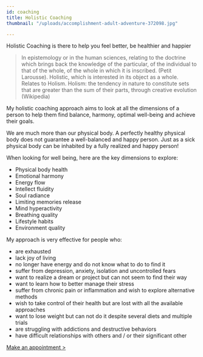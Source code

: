 ```yaml
---
id: coaching
title: Holistic Coaching
thumbnail: "/uploads/accomplishment-adult-adventure-372098.jpg"

---
```

Holistic Coaching is there to help you feel better, be healthier and happier

> In epistemology or in the human sciences, relating to the doctrine which brings back the knowledge of the particular, of the individual to that of the whole, of the whole in which it is inscribed. (Petit Larousse). Holistic, which is interested in its object as a whole. Relates to Holism. Holism: the tendency in nature to constitute sets that are greater than the sum of their parts, through creative evolution (Wikipedia)

My holistic coaching approach aims to look at all the dimensions of a person to help them find balance, harmony, optimal well-being and achieve their goals.

We are much more than our physical body. A perfectly healthy physical body does not guarantee a well-balanced and happy person. Just as a sick physical body can be inhabited by a fully realized and happy person!

When looking for well being, here are the key dimensions to explore:

- Physical body health
- Emotional harmony
- Energy flow
- Intellect fluidity
- Soul radiance
- Limiting memories release
- Mind hyperactivity
- Breathing quality
- Lifestyle habits
- Environment quality

My approach is very effective for people who:

- are exhausted
- lack joy of living
- no longer have energy and do not know what to do to find it
- suffer from depression, anxiety, isolation and uncontrolled fears
- want to realize a dream or project but can not seem to find their way
- want to learn how to better manage their stress
- suffer from chronic pain or inflammation and wish to explore alternative methods
- wish to take control of their health but are lost with all the available approaches
- want to lose weight but can not do it despite several diets and multiple trials
- are struggling with addictions and destructive behaviors
- have difficult relationships with others and / or their significant other

[Make an appointment >](https://www.gorendezvous.com/homepage/111690)